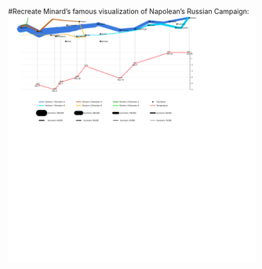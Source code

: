 #Recreate Minard’s famous visualization of Napolean’s Russian Campaign:
![Visualization of Napolean’s Russian Campaign](task2.svg)